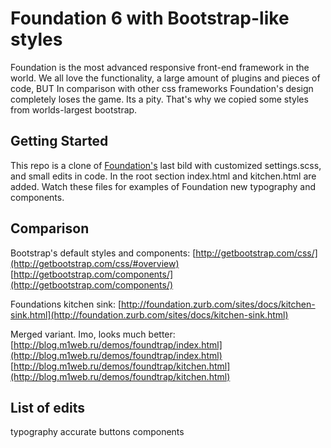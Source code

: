 # Foundation 6 with Bootstrap-like styles

Foundation is the most advanced responsive front-end framework in the world. We all love the functionality, a large amount of plugins and pieces of code, BUT
In comparison with other css frameworks Foundation's design completely loses the game. Its a pity. That's why we copied some styles from worlds-largest bootstrap.


## Getting Started

This repo is a clone of [Foundation's](https://zurb.com/) last bild with customized settings.scss, and small edits in code.
In the root section index.html and kitchen.html are added. Watch these files for examples of Foundation new typography and components.

## Comparison

Bootstrap's default styles and components:
[http://getbootstrap.com/css/](http://getbootstrap.com/css/#overview)
[http://getbootstrap.com/components/](http://getbootstrap.com/components/)

Foundations kitchen sink:
[http://foundation.zurb.com/sites/docs/kitchen-sink.html](http://foundation.zurb.com/sites/docs/kitchen-sink.html)

Merged variant. Imo, looks much better: 
[http://blog.m1web.ru/demos/foundtrap/index.html](http://blog.m1web.ru/demos/foundtrap/index.html)
[http://blog.m1web.ru/demos/foundtrap/kitchen.html](http://blog.m1web.ru/demos/foundtrap/kitchen.html)

## List of edits
typography
accurate buttons
components

